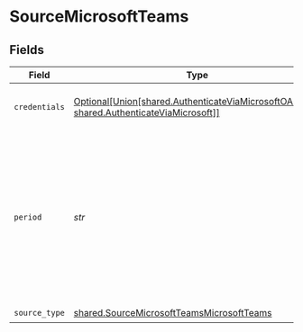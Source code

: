 # SourceMicrosoftTeams


## Fields

| Field                                                                                                                                                          | Type                                                                                                                                                           | Required                                                                                                                                                       | Description                                                                                                                                                    | Example                                                                                                                                                        |
| -------------------------------------------------------------------------------------------------------------------------------------------------------------- | -------------------------------------------------------------------------------------------------------------------------------------------------------------- | -------------------------------------------------------------------------------------------------------------------------------------------------------------- | -------------------------------------------------------------------------------------------------------------------------------------------------------------- | -------------------------------------------------------------------------------------------------------------------------------------------------------------- |
| `credentials`                                                                                                                                                  | [Optional[Union[shared.AuthenticateViaMicrosoftOAuth20, shared.AuthenticateViaMicrosoft]]](../../models/shared/sourcemicrosoftteamsauthenticationmechanism.md) | :heavy_minus_sign:                                                                                                                                             | Choose how to authenticate to Microsoft                                                                                                                        |                                                                                                                                                                |
| `period`                                                                                                                                                       | *str*                                                                                                                                                          | :heavy_check_mark:                                                                                                                                             | Specifies the length of time over which the Team Device Report stream is aggregated. The supported values are: D7, D30, D90, and D180.                         | D7                                                                                                                                                             |
| `source_type`                                                                                                                                                  | [shared.SourceMicrosoftTeamsMicrosoftTeams](../../models/shared/sourcemicrosoftteamsmicrosoftteams.md)                                                         | :heavy_check_mark:                                                                                                                                             | N/A                                                                                                                                                            |                                                                                                                                                                |